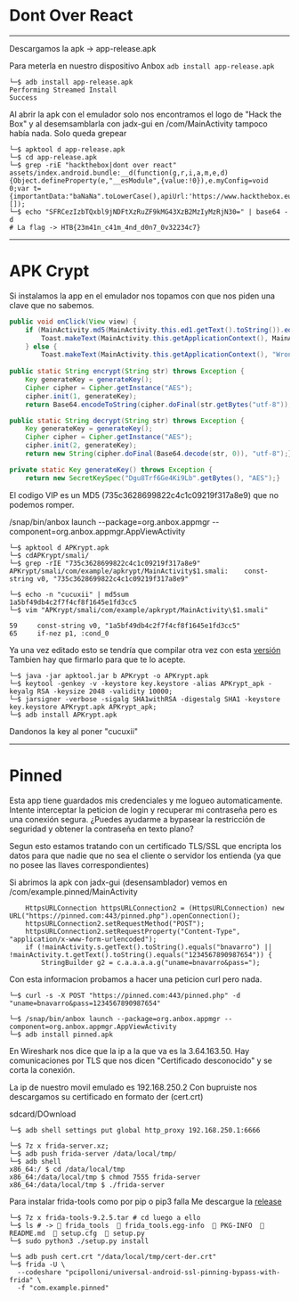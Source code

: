 # Dont Over React
-----------------

Descargamos la apk -> app-release.apk

Para meterla en nuestro dispositivo Anbox ```adb install app-release.apk```
```console
└─$ adb install app-release.apk
Performing Streamed Install
Success
```
Al abrir la apk con el emulador solo nos encontramos el logo de "Hack the Box" y al desemsamblarla con jadx-gui
en /com/MainActivity tampoco había nada.
Solo queda grepear
```
└─$ apktool d app-release.apk
└─$ cd app-release.apk
└─$ grep -riE "hackthebox|dont over react"
assets/index.android.bundle:__d(function(g,r,i,a,m,e,d){Object.defineProperty(e,"__esModule",{value:!0}),e.myConfig=void 0;var t={importantData:"baNaNa".toLowerCase(),apiUrl:'https://www.hackthebox.eu/',debug:'SFRCezIzbTQxbl9jNDFtXzRuZF9kMG43XzB2MzIyMzRjN30='};e.myConfig=t},400,[]);
└─$ echo "SFRCezIzbTQxbl9jNDFtXzRuZF9kMG43XzB2MzIyMzRjN30=" | base64 -d
# La flag -> HTB{23m41n_c41m_4nd_d0n7_0v32234c7}
```

----------------------

# APK Crypt

Si instalamos la app en el emulador nos topamos con que nos piden una clave que no sabemos.

```java
public void onClick(View view) {
	if (MainActivity.md5(MainActivity.this.ed1.getText().toString()).equals("735c3628699822c4c1c09219f317a8e9")) {
       	Toast.makeText(MainActivity.this.getApplicationContext(), MainActivity.decrypt("k+RLD5J86JRYnluaZLF3Zs/yJrVdVfGo1CQy5k0+tCZDJZTozBWPn2lExQYDHH1l"), 1).show();
    } else {
        Toast.makeText(MainActivity.this.getApplicationContext(), "Wrong VIP code!", 0).show();
       
public static String encrypt(String str) throws Exception {
	Key generateKey = generateKey();
    Cipher cipher = Cipher.getInstance("AES");
    cipher.init(1, generateKey);
    return Base64.encodeToString(cipher.doFinal(str.getBytes("utf-8")), 0);}

public static String decrypt(String str) throws Exception {
    Key generateKey = generateKey();
    Cipher cipher = Cipher.getInstance("AES");
    cipher.init(2, generateKey);
    return new String(cipher.doFinal(Base64.decode(str, 0)), "utf-8");}

private static Key generateKey() throws Exception {
    return new SecretKeySpec("Dgu8Trf6Ge4Ki9Lb".getBytes(), "AES");}
```
El codigo VIP es un MD5 (735c3628699822c4c1c09219f317a8e9) que no podemos romper.

/snap/bin/anbox launch --package=org.anbox.appmgr --component=org.anbox.appmgr.AppViewActivity

```console
└─$ apktool d APKrypt.apk
└─$ cdAPKrypt/smali/ 
└─$ grep -rIE "735c3628699822c4c1c09219f317a8e9"    
APKrypt/smali/com/example/apkrypt/MainActivity$1.smali:    const-string v0, "735c3628699822c4c1c09219f317a8e9"

└─$ echo -n "cucuxii" | md5sum
1a5bf49db4c2f7f4cf8f1645e1fd3cc5
└─$ vim "APKrypt/smali/com/example/apkrypt/MainActivity\$1.smali"
```
```    
59     const-string v0, "1a5bf49db4c2f7f4cf8f1645e1fd3cc5"
65     if-nez p1, :cond_0
```
Ya una vez editado esto se tendría que compilar otra vez con esta [versión](https://bitbucket.org/iBotPeaches/apktool/downloads/)
Tambien hay que firmarlo para que te lo acepte.
```console
└─$ java -jar apktool.jar b APKrypt -o APKrypt.apk  
└─$ keytool -genkey -v -keystore key.keystore -alias APKrypt_apk -keyalg RSA -keysize 2048 -validity 10000;
└─$ jarsigner -verbose -sigalg SHA1withRSA -digestalg SHA1 -keystore key.keystore APKrypt.apk APKrypt_apk;
└─$ adb install APKrypt.apk
```
Dandonos la key al poner "cucuxii"

-----------------------------
# Pinned

Esta app tiene guardados mis credenciales y me logueo automaticamente. Intente interceptar la peticion de login
y recuperar mi contraseña pero es una conexión segura. ¿Puedes ayudarme a bypasear la restricción de seguridad y
obtener la contraseña en texto plano?

Segun esto estamos tratando con un certificado TLS/SSL que encripta los datos para que nadie que no sea el cliente
o servidor los entienda (ya que no posee las llaves correspondientes)

Si abrimos la apk con jadx-gui (desensamblador) vemos en /com/example.pinned/MainActivity

```
	HttpsURLConnection httpsURLConnection2 = (HttpsURLConnection) new URL("https://pinned.com:443/pinned.php").openConnection();
    httpsURLConnection2.setRequestMethod("POST");
    httpsURLConnection2.setRequestProperty("Content-Type", "application/x-www-form-urlencoded");
    if (!mainActivity.s.getText().toString().equals("bnavarro") || !mainActivity.t.getText().toString().equals("1234567890987654")) {
        StringBuilder g2 = c.a.a.a.a.g("uname=bnavarro&pass=");
```
Con esta informacion probamos a hacer una peticion curl pero nada.
```console
└─$ curl -s -X POST "https://pinned.com:443/pinned.php" -d "uname=bnavarro&pass=1234567890987654"  
```
```console
└─$ /snap/bin/anbox launch --package=org.anbox.appmgr --component=org.anbox.appmgr.AppViewActivity
└─$ adb install pinned.apk
```
En Wireshark nos dice que la ip a la que va es la 3.64.163.50. Hay comunicaciones por TLS que nos dicen 
"Certificado desconocido" y se corta la conexión. 

La ip de nuestro movil emulado es 192.168.250.2
Con bupruiste nos descargamos su certificado en formato der (cert.crt)

sdcard/DOwnload

```console
└─$ adb shell settings put global http_proxy 192.168.250.1:6666

└─$ 7z x frida-server.xz;
└─$ adb push frida-server /data/local/tmp/
└─$ adb shell                                                  
x86_64:/ $ cd /data/local/tmp
x86_64:/data/local/tmp $ chmod 7555 frida-server
x86_64:/data/local/tmp $ ./frida-server  
```

Para instalar frida-tools como por pip o pip3 falla
Me descargue la [release](https://mirrors.aliyun.com/pypi/simple/frida-tools/)

```console
└─$ 7z x frida-tools-9.2.5.tar # cd luego a ello
└─$ ls # ->  frida_tools   frida_tools.egg-info   PKG-INFO   README.md   setup.cfg   setup.py
└─$ sudo python3 ./setup.py install

└─$ adb push cert.crt "/data/local/tmp/cert-der.crt"
└─$ frida -U \
  --codeshare "pcipolloni/universal-android-ssl-pinning-bypass-with-frida" \
  -f "com.example.pinned"
```


